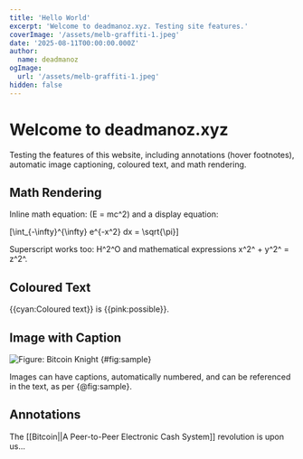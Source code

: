 ```yaml
---
title: 'Hello World'
excerpt: 'Welcome to deadmanoz.xyz. Testing site features.'
coverImage: '/assets/melb-graffiti-1.jpeg'
date: '2025-08-11T00:00:00.000Z'
author:
  name: deadmanoz
ogImage:
  url: '/assets/melb-graffiti-1.jpeg'
hidden: false
---
```


# Welcome to deadmanoz.xyz

Testing the features of this website, including annotations (hover footnotes), automatic image captioning, coloured text, and math rendering.

## Math Rendering

Inline math equation: \(E = mc^2\) and a display equation:

\[\int_{-\infty}^{\infty} e^{-x^2} dx = \sqrt{\pi}\]

Superscript works too: H^2^O and mathematical expressions x^2^ + y^2^ = z^2^.

## Coloured Text

{{cyan:Coloured text}} is {{pink:possible}}.

## Image with Caption

![Figure: Bitcoin Knight](/assets/bitcoin_knight.png) {#fig:sample}

Images can have captions, automatically numbered, and can be referenced in the text, as per {@fig:sample}.

## Annotations

The [[Bitcoin||A Peer-to-Peer Electronic Cash System]] revolution is upon us...
